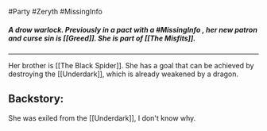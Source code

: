 #Party #Zeryth #MissingInfo 

##### A drow warlock. Previously in a pact with a #MissingInfo , her new patron and curse sin is [[Greed]]. She is part of [[The Misfits]].
***

Her brother is [[The Black Spider]].
She has a goal that can be achieved by destroying the [[Underdark]], which is already weakened by a dragon.
## Backstory:

She was exiled from the [[Underdark]], I don't know why.
